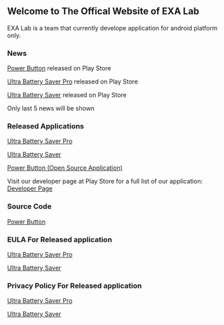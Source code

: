 ## Welcome to The Offical Website of EXA Lab

EXA Lab is a team that currently develope application for android platform only.

### News

[Power Button](https://play.google.com/store/apps/details?id=exa.open.pb) released on Play Store

[Ultra Battery Saver Pro](https://play.google.com/store/apps/details?id=exa.pro.ubs.r) released on Play Store

[Ultra Battery Saver](https://play.google.com/store/apps/details?id=exa.free.ubs) released on Play Store

Only last 5 news will be shown


### Released Applications

[Ultra Battery Saver Pro](https://play.google.com/store/apps/details?id=exa.pro.ubs.r)

[Ultra Battery Saver](https://play.google.com/store/apps/details?id=exa.free.ubs)

[Power Button (Open Source Application)](https://play.google.com/store/apps/details?id=exa.open.pb)

Visit our developer page at Play Store for a full list of our application: [Developer Page](http://play.google.com/store/apps/dev?id=8450947575366721624) 



### Source Code

[Power Button](https://github.com/EXALAB/PowerButton)



### EULA For Released application

[Ultra Battery Saver Pro](https://exalab.github.io/eula/ubsp)

[Ultra Battery Saver](https://exalab.github.io/eula/ubsf)



### Privacy Policy For Released application

[Ultra Battery Saver Pro](https://exalab.github.io/privacypolicyforplay/ubsp)

[Ultra Battery Saver](https://exalab.github.io/privacypolicyforplay/ubsf)
